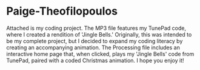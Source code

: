 # Paige-Theofilopoulos
Attached is my coding project. The MP3 file features my TunePad code, where I created a rendition of 'Jingle Bells.' Originally, this was intended to be my complete project, but I decided to expand my coding literacy by creating an accompanying animation. The Processing file includes an interactive home page that, when clicked, plays my 'Jingle Bells' code from TunePad, paired with a coded Christmas animation. I hope you enjoy it!
